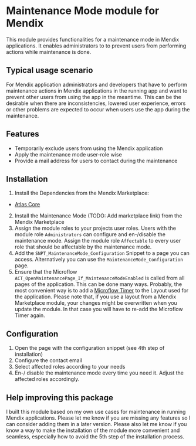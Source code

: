 # Maintenance Mode module for Mendix

This module provides functionalities for a maintenance mode in Mendix applications. It enables administrators to to prevent users from performing actions while maintenance is done.

## Typical usage scenario

For Mendix application administrators and developers that have to perform maintenance actions in Mendix applications in the running app and want to prevent other users from using the app in the meantime. This can be the desirable when there are inconsistencies, lowered user experience, errors or other problems are expected to occur when users use the app during the maintenance.

## Features

- Temporarily exclude users from using the Mendix application
- Apply the maintenance mode user-role wise
- Provide a mail address for users to contact during the maintenance

## Installation

1. Install the Dependencies from the Mendix Marketplace:
  - [Atlas Core](https://marketplace.mendix.com/link/component/117187)
2. Install the Maintenance Mode (TODO: Add marketplace link) from the Mendix Marketplace
3. Assign the module roles to your projects user roles. Users with the module role ```Administrators``` can configure and en-/disable the maintenance mode. Assign the module role ```Affectable``` to every user role that should be affectable by the maintenance mode. 
4. Add the ```SNPT_MaintenanceMode_Configuration``` Snippet to a page you can access. Alternatively you can use the ```MaintenanceMode_Configuration``` page.
5. Ensure that the Microflow ```ACT_OpenMaintenancePage_If_MaintenanceModeEnabled``` is called from all pages of the application. This can be done many ways. Probably, the most convenient way is to add a [Microflow Timer](https://marketplace.mendix.com/link/component/27) to the Layout used for the application. Please note that, if you use a layout from a Mendix Marketplace module, your changes might be overwritten when you update the module. In that case you will have to re-add the Microflow Timer again.

## Configuration

1. Open the page with the configuration snippet (see 4th step of installation)
2. Configure the contact email
3. Select affected roles according to your needs
4. En-/ disable the maintenance mode every time you need it. Adjust the affected roles accordingly. 

## Help improving this package

I built this module based on my own use cases for maintenance in running Mendix applications. Please let me know if you are missing any features so I can consider adding them in a later version. Please also let me know if you know a way to make the installation of the module more convenient and seamless, especially how to avoid the 5th step of the installation process.

